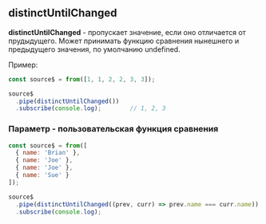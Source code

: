 ## distinctUntilChanged

**distinctUntilChanged** - пропускает значение, если оно отличается от прудыдущего. Может принимать функцию сравнения нынешнего и предыдущего значения, по умолчанию undefined.

Пример: 

```js
const source$ = from([1, 1, 2, 2, 3, 3]);

source$
  .pipe(distinctUntilChanged())
  .subscribe(console.log);        // 1, 2, 3
```

### Параметр - пользовательская функция сравнения

```js
const source$ = from([
  { name: 'Brian' },
  { name: 'Joe' },
  { name: 'Joe' },
  { name: 'Sue' }
]);

source$
  .pipe(distinctUntilChanged((prev, curr) => prev.name === curr.name))
  .subscribe(console.log);
```